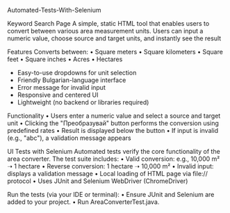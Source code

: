 Automated-Tests-With-Selenium

Keyword Search Page	
A simple, static HTML tool that enables users to convert between various area measurement units. Users can input a numeric value, choose source and target units, and instantly see the result

Features
Converts between:
•	Square meters
•	Square kilometers
•	Square feet
•	Square inches
•	Acres
•	Hectares
-  Easy-to-use dropdowns for unit selection
-  Friendly Bulgarian-language interface
-  Error message for invalid input
-  Responsive and centered UI
-  Lightweight (no backend or libraries required)

Functionality
•	Users enter a numeric value and select a source and target unit
•	Clicking the "Преобразувай" button performs the conversion using predefined rates
•	Result is displayed below the button
•	If input is invalid (e.g., "abc"), a validation message appears

UI Tests with Selenium
Automated tests verify the core functionality of the area converter. The test suite includes:
•	Valid conversion: e.g., 10,000 m² ➝ 1 hectare
•	 Reverse conversion: 1 hectare ➝ 10,000 m²
•	 Invalid input: displays a validation message
•	 Local loading of HTML page via file:// protocol
•	 Uses JUnit and Selenium WebDriver (ChromeDriver)

Run the tests (via your IDE or terminal):
•	Ensure JUnit and Selenium are added to your project.
•	Run AreaConverterTest.java.

